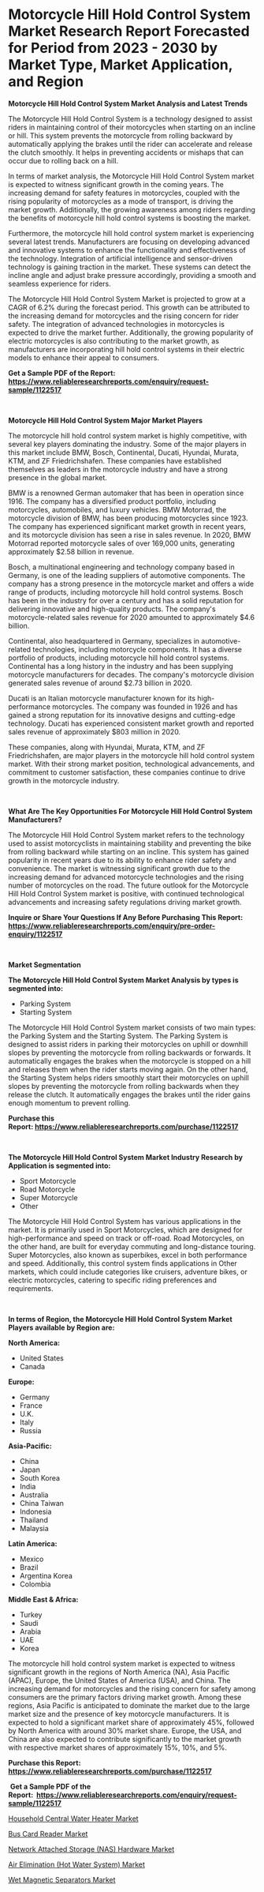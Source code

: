 <p><h1>Motorcycle Hill Hold Control System Market Research Report Forecasted for Period from 2023 -  2030 by Market Type, Market Application, and Region</h1></p><p><strong>Motorcycle Hill Hold Control System Market Analysis and Latest Trends</strong></p>
<p><p>The Motorcycle Hill Hold Control System is a technology designed to assist riders in maintaining control of their motorcycles when starting on an incline or hill. This system prevents the motorcycle from rolling backward by automatically applying the brakes until the rider can accelerate and release the clutch smoothly. It helps in preventing accidents or mishaps that can occur due to rolling back on a hill.</p><p>In terms of market analysis, the Motorcycle Hill Hold Control System market is expected to witness significant growth in the coming years. The increasing demand for safety features in motorcycles, coupled with the rising popularity of motorcycles as a mode of transport, is driving the market growth. Additionally, the growing awareness among riders regarding the benefits of motorcycle hill hold control systems is boosting the market.</p><p>Furthermore, the motorcycle hill hold control system market is experiencing several latest trends. Manufacturers are focusing on developing advanced and innovative systems to enhance the functionality and effectiveness of the technology. Integration of artificial intelligence and sensor-driven technology is gaining traction in the market. These systems can detect the incline angle and adjust brake pressure accordingly, providing a smooth and seamless experience for riders.</p><p>The Motorcycle Hill Hold Control System Market is projected to grow at a CAGR of 6.2% during the forecast period. This growth can be attributed to the increasing demand for motorcycles and the rising concern for rider safety. The integration of advanced technologies in motorcycles is expected to drive the market further. Additionally, the growing popularity of electric motorcycles is also contributing to the market growth, as manufacturers are incorporating hill hold control systems in their electric models to enhance their appeal to consumers.</p></p>
<p><strong>Get a Sample PDF of the Report:&nbsp; <a href="https://www.reliableresearchreports.com/enquiry/request-sample/1122517">https://www.reliableresearchreports.com/enquiry/request-sample/1122517</a></strong></p>
<p>&nbsp;</p>
<p><strong>Motorcycle Hill Hold Control System Major Market Players</strong></p>
<p><p>The motorcycle hill hold control system market is highly competitive, with several key players dominating the industry. Some of the major players in this market include BMW, Bosch, Continental, Ducati, Hyundai, Murata, KTM, and ZF Friedrichshafen. These companies have established themselves as leaders in the motorcycle industry and have a strong presence in the global market.</p><p>BMW is a renowned German automaker that has been in operation since 1916. The company has a diversified product portfolio, including motorcycles, automobiles, and luxury vehicles. BMW Motorrad, the motorcycle division of BMW, has been producing motorcycles since 1923. The company has experienced significant market growth in recent years, and its motorcycle division has seen a rise in sales revenue. In 2020, BMW Motorrad reported motorcycle sales of over 169,000 units, generating approximately $2.58 billion in revenue.</p><p>Bosch, a multinational engineering and technology company based in Germany, is one of the leading suppliers of automotive components. The company has a strong presence in the motorcycle market and offers a wide range of products, including motorcycle hill hold control systems. Bosch has been in the industry for over a century and has a solid reputation for delivering innovative and high-quality products. The company's motorcycle-related sales revenue for 2020 amounted to approximately $4.6 billion.</p><p>Continental, also headquartered in Germany, specializes in automotive-related technologies, including motorcycle components. It has a diverse portfolio of products, including motorcycle hill hold control systems. Continental has a long history in the industry and has been supplying motorcycle manufacturers for decades. The company's motorcycle division generated sales revenue of around $2.73 billion in 2020.</p><p>Ducati is an Italian motorcycle manufacturer known for its high-performance motorcycles. The company was founded in 1926 and has gained a strong reputation for its innovative designs and cutting-edge technology. Ducati has experienced consistent market growth and reported sales revenue of approximately $803 million in 2020.</p><p>These companies, along with Hyundai, Murata, KTM, and ZF Friedrichshafen, are major players in the motorcycle hill hold control system market. With their strong market position, technological advancements, and commitment to customer satisfaction, these companies continue to drive growth in the motorcycle industry.</p></p>
<p>&nbsp;</p>
<p><strong>What Are The Key Opportunities For Motorcycle Hill Hold Control System Manufacturers?</strong></p>
<p><p>The Motorcycle Hill Hold Control System market refers to the technology used to assist motorcyclists in maintaining stability and preventing the bike from rolling backward while starting on an incline. This system has gained popularity in recent years due to its ability to enhance rider safety and convenience. The market is witnessing significant growth due to the increasing demand for advanced motorcycle technologies and the rising number of motorcycles on the road. The future outlook for the Motorcycle Hill Hold Control System market is positive, with continued technological advancements and increasing safety regulations driving market growth.</p></p>
<p><strong>Inquire or Share Your Questions If Any Before Purchasing This Report: <a href="https://www.reliableresearchreports.com/enquiry/pre-order-enquiry/1122517">https://www.reliableresearchreports.com/enquiry/pre-order-enquiry/1122517</a></strong></p>
<p>&nbsp;</p>
<p><strong>Market Segmentation</strong></p>
<p><strong>The Motorcycle Hill Hold Control System Market Analysis by types is segmented into:</strong></p>
<p><ul><li>Parking System</li><li>Starting System</li></ul></p>
<p><p>The Motorcycle Hill Hold Control System market consists of two main types: the Parking System and the Starting System. The Parking System is designed to assist riders in parking their motorcycles on uphill or downhill slopes by preventing the motorcycle from rolling backwards or forwards. It automatically engages the brakes when the motorcycle is stopped on a hill and releases them when the rider starts moving again. On the other hand, the Starting System helps riders smoothly start their motorcycles on uphill slopes by preventing the motorcycle from rolling backwards when they release the clutch. It automatically engages the brakes until the rider gains enough momentum to prevent rolling.</p></p>
<p><strong>Purchase this Report:&nbsp;<a href="https://www.reliableresearchreports.com/purchase/1122517">https://www.reliableresearchreports.com/purchase/1122517</a></strong></p>
<p>&nbsp;</p>
<p><strong>The Motorcycle Hill Hold Control System Market Industry Research by Application is segmented into:</strong></p>
<p><ul><li>Sport Motorcycle</li><li>Road Motorcycle</li><li>Super Motorcycle</li><li>Other</li></ul></p>
<p><p>The Motorcycle Hill Hold Control System has various applications in the market. It is primarily used in Sport Motorcycles, which are designed for high-performance and speed on track or off-road. Road Motorcycles, on the other hand, are built for everyday commuting and long-distance touring. Super Motorcycles, also known as superbikes, excel in both performance and speed. Additionally, this control system finds applications in Other markets, which could include categories like cruisers, adventure bikes, or electric motorcycles, catering to specific riding preferences and requirements.</p></p>
<p>&nbsp;</p>
<p><strong>In terms of Region, the Motorcycle Hill Hold Control System Market Players available by Region are:</strong></p>
<p>
    <p> <strong> North America: </strong>
        <ul>
            <li>United States</li>
            <li>Canada</li>
        </ul>
        </p> 
    <p> <strong> Europe: </strong>
        <ul>
            <li>Germany</li>
            <li>France</li>
            <li>U.K.</li>
            <li>Italy</li>
            <li>Russia</li>
        </ul>
        </p> 
    <p> <strong> Asia-Pacific: </strong>
        <ul>
            <li>China</li>
            <li>Japan</li>
            <li>South Korea</li>
            <li>India</li>
            <li>Australia</li>
            <li>China Taiwan</li>
            <li>Indonesia</li>
            <li>Thailand</li>
            <li>Malaysia</li>
        </ul>
        </p> 
    <p> <strong> Latin America: </strong>
        <ul>
            <li>Mexico</li>
            <li>Brazil</li>
            <li>Argentina Korea</li>
            <li>Colombia</li>
        </ul>
        </p> 
    <p> <strong> Middle East & Africa: </strong>
        <ul>
            <li>Turkey</li>
            <li>Saudi</li>
            <li>Arabia</li>
            <li>UAE</li>
            <li>Korea</li>
        </ul>
    </p>
    </p>
<p><p>The motorcycle hill hold control system market is expected to witness significant growth in the regions of North America (NA), Asia Pacific (APAC), Europe, the United States of America (USA), and China. The increasing demand for motorcycles and the rising concern for safety among consumers are the primary factors driving market growth. Among these regions, Asia Pacific is anticipated to dominate the market due to the large market size and the presence of key motorcycle manufacturers. It is expected to hold a significant market share of approximately 45%, followed by North America with around 30% market share. Europe, the USA, and China are also expected to contribute significantly to the market growth with respective market shares of approximately 15%, 10%, and 5%.</p></p>
<p><strong>Purchase this Report: <a href="https://www.reliableresearchreports.com/purchase/1122517">https://www.reliableresearchreports.com/purchase/1122517</a></strong></p>
<p>&nbsp;<strong>Get a Sample PDF of the Report:&nbsp;&nbsp;<a href="https://www.reliableresearchreports.com/enquiry/request-sample/1122517">https://www.reliableresearchreports.com/enquiry/request-sample/1122517</a></strong></p>
<p><strong></strong></p>
<p><p><a href="https://www.linkedin.com/pulse/household-central-water-heater-market-size-growth-forecast-from-d3kfe/">Household Central Water Heater Market</a></p><p><a href="https://medium.com/@darianswift1922/bus-card-reader-market-size-cagr-trends-2024-2030-3a6476a5d3c9">Bus Card Reader Market</a></p><p><a href="https://www.linkedin.com/pulse/network-attached-storage-nas-hardware-market-size-2023-2030-be0ue/">Network Attached Storage (NAS) Hardware Market</a></p><p><a href="https://www.linkedin.com/pulse/air-elimination-hot-water-system-market-research-report-unlocks-oyqhe/">Air Elimination (Hot Water System) Market</a></p><p><a href="https://medium.com/@zolajenkins1966/wet-magnetic-separators-market-analysis-its-cagr-market-segmentation-and-global-industry-overview-424db23ccf43">Wet Magnetic Separators Market</a></p></p>